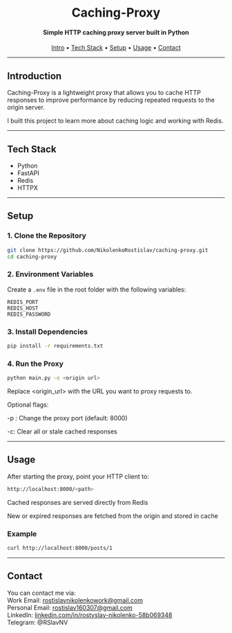 <h1 align="center">
  Caching-Proxy
</h1>

<h4 align="center">
    Simple HTTP caching proxy server built in Python
</h4>

<p align="center">
    <a href="#introduction">Intro</a> •
    <a href="#tech-stack">Tech Stack</a> •
    <a href="#setup">Setup</a> •
    <a href="#usage">Usage</a> •
    <a href="#contact">Contact</a>
</p>

---

## Introduction

Caching-Proxy is a lightweight proxy that allows you to cache HTTP responses to improve performance by reducing repeated requests to the origin server.

I built this project to learn more about caching logic and working with Redis.

---

## Tech Stack

- Python
- FastAPI
- Redis
- HTTPX

---

## Setup

### 1. Clone the Repository

```bash
git clone https://github.com/NikolenkoRostislav/caching-proxy.git
cd caching-proxy
```

### 2. Environment Variables

Create a `.env` file in the root folder with the following variables:
```env
REDIS_PORT
REDIS_HOST
REDIS_PASSWORD
```

### 3. Install Dependencies

```bash
pip install -r requirements.txt
```

### 4. Run the Proxy

```bash
python main.py -o <origin url>
```
Replace <origin_url> with the URL you want to proxy requests to.

Optional flags:

-p <port>: Change the proxy port (default: 8000)

-c: Clear all or stale cached responses

---

## Usage
After starting the proxy, point your HTTP client to:

```bash
http://localhost:8000/<path>
```

Cached responses are served directly from Redis

New or expired responses are fetched from the origin and stored in cache

### Example

```bash
curl http://localhost:8000/posts/1
```

---

## Contact

You can contact me via:  
Work Email: rostislavnikolenkowork@gmail.com  
Personal Email: rostislav160307@gmail.com  
LinkedIn: [linkedin.com/in/rostyslav-nikolenko-58b069348](https://www.linkedin.com/in/rostyslav-nikolenko-58b069348)  
Telegram: @RSlavNV  
